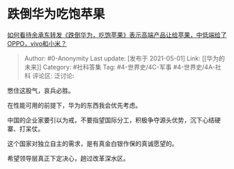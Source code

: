 # 跌倒华为吃饱苹果
[如何看待余承东转发《跌倒华为，吃饱苹果》表示高端产品让给苹果，中低端给了OPPO，vivo和小米？](https://www.zhihu.com/question/457255733/answer/1863470905)

> Author: #0-Anonymity
> Last update: [发布于 2021-05-01]
> Link: [[华为的未来]]
> Category: #社科答集
> Tag: #4-世界史/4C-军事 #4-世界史/4A-社科
> 评论区:
> 泛讨论:

憋住这股气，哀兵必胜。

在性能可用的前提下，华为的东西我会优先考虑。

中国的企业家要引以为戒，不要指望国际分工，积极争夺源头优势，沉下心结硬寨、打呆仗。

这个国家对独立自主的需求，是有真金白银作保的真诚愿望的。

希望领导层真正下定决心，趟过改革深水区。
